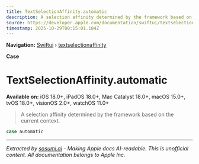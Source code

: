 ```yaml
---
title: TextSelectionAffinity.automatic
description: A selection affinity determined by the framework based on the current context.
source: https://developer.apple.com/documentation/swiftui/textselectionaffinity/automatic
timestamp: 2025-10-29T00:15:01.184Z
---
```


**Navigation:** [Swiftui](/documentation/swiftui) › [textselectionaffinity](/documentation/swiftui/textselectionaffinity)

**Case**

# TextSelectionAffinity.automatic

**Available on:** iOS 18.0+, iPadOS 18.0+, Mac Catalyst 18.0+, macOS 15.0+, tvOS 18.0+, visionOS 2.0+, watchOS 11.0+

> A selection affinity determined by the framework based on the current context.

```swift
case automatic
```

---

*Extracted by [sosumi.ai](https://sosumi.ai) - Making Apple docs AI-readable.*
*This is unofficial content. All documentation belongs to Apple Inc.*
